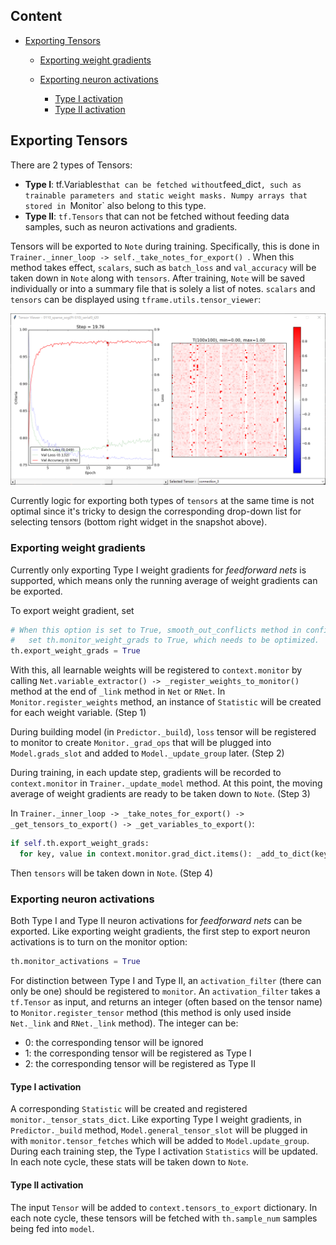 ## Content

- [Exporting Tensors](#exporting-tensors)

  - [Exporting weight gradients](#exporting-weight-gradients)

  - [Exporting neuron activations](#exporting-neuron-activations)

    - [Type I activation](#type-i-activation)
    - [Type II activation](#type-ii-activation)

    

## Exporting Tensors

There are 2 types of Tensors:

- **Type I**: tf.Variables` that can be fetched without `feed_dict`, such as trainable parameters and static weight masks. Numpy arrays that stored in `Monitor` also belong to this type.
- **Type II**: `tf.Tensors` that can not be fetched without feeding data samples, such as neuron activations and gradients.

Tensors will be exported to `Note` during training. Specifically, this is done in `Trainer._inner_loop -> self._take_notes_for_export() `. When this method takes effect, `scalars`, such as `batch_loss` and `val_accuracy` will be taken down in `Note` along with `tensors`. After training, `Note` will be saved individually or into a summary file that is solely a list of notes. `scalars` and `tensors` can be displayed using `tframe.utils.tensor_viewer`:

![img](https://github.com/WilliamRo/imgs/blob/master/tensor_viewer_1.png?raw=true)

Currently logic for exporting both types of `tensors` at the same time is not optimal since it's tricky to design the corresponding drop-down list for selecting tensors (bottom right widget in the snapshot above).

### Exporting weight gradients

Currently only exporting Type I weight gradients for *feedforward nets* is supported, which means only the running average of weight gradients can be exported.

To export weight gradient, set

```python
# When this option is set to True, smooth_out_conflicts method in config_base.py will
#   set th.monitor_weight_grads to True, which needs to be optimized.
th.export_weight_grads = True
```

With this, all learnable weights will be registered to `context.monitor` by calling `Net.variable_extractor() -> _register_weights_to_monitor()` method at the end of `_link` method in `Net` or `RNet`. In `Monitor.register_weights` method, an instance of `Statistic` will be created for each weight variable. (Step 1)

During building model (in `Predictor._build`), `loss` tensor will be registered to monitor to create `Monitor._grad_ops` that will be plugged into `Model.grads_slot` and added to `Model._update_group` later. (Step 2)

During training, in each update step, gradients will be recorded to `context.monitor` in `Trainer._update_model` method. At this point, the moving average of weight gradients are ready to be taken down to `Note`. (Step 3)

In `Trainer._inner_loop -> _take_notes_for_export() -> _get_tensors_to_export() -> _get_variables_to_export()`:

```python
if self.th.export_weight_grads:
  for key, value in context.monitor.grad_dict.items(): _add_to_dict(key, value)
```

Then `tensors` will be taken down in `Note`. (Step 4)

### Exporting neuron activations

Both Type I and Type II neuron activations for *feedforward nets* can be exported. Like exporting weight gradients, the first step to export neuron activations is to turn on the monitor option:

```python
th.monitor_activations = True
```

For distinction between Type I and Type II, an `activation_filter` (there can only be one) should be registered to `monitor`. An `activation_filter` takes a `tf.Tensor` as input, and returns an integer (often based on the tensor name) to `Monitor.register_tensor` method (this method is only used inside `Net._link` and `RNet._link` method). The integer can be: 

- 0: the corresponding tensor will be ignored
- 1: the corresponding tensor will be registered as Type I
- 2: the corresponding tensor will be registered as Type II

#### Type I activation

A corresponding `Statistic` will be created and registered `monitor._tensor_stats_dict`. Like exporting Type I weight gradients, in `Predictor._build` method, `Model.general_tensor_slot` will be plugged in with `monitor.tensor_fetches` which will be added to `Model.update_group`. During each training step, the  Type I activation `Statistics` will be updated. In each note cycle, these stats will be taken down to `Note`.

#### Type II activation

The input `Tensor` will be added to `context.tensors_to_export` dictionary. In each note cycle, these tensors will be fetched with `th.sample_num` samples being fed into `model`.



















